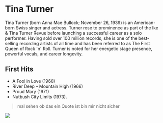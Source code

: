 # Tina Turner

Tina Turner (born Anna Mae Bullock; November 26, 1939) is an American-born Swiss singer and actress. Turner rose to prominence as part of the Ike & Tina Turner Revue before launching a successful career as a solo performer. Having sold over 100 million records, she is one of the best-selling recording artists of all time and has been referred to as The First Queen of Rock 'n' Roll. Turner is noted for her energetic stage presence, powerful vocals, and career longevity. 

## First Hits
* A Fool in Love (1960)
* River Deep – Mountain High (1966)
* Proud Mary (1971)
* Nutbush City Limits (1973).
 
> mal sehen ob das ein Quote ist
> bin mir nicht sicher 

<img src="https://upload.wikimedia.org/wikipedia/commons/thumb/9/96/Tina_Turner_50th_Anniversary_Tour.jpg/500px-Tina_Turner_50th_Anniversary_Tour.jpg">